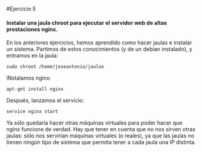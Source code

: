 #Ejercicio 5

#### Instalar una jaula chroot para ejecutar el servidor web de altas prestaciones nginx.

En los anteriores ejercicios, hemos aprendido como hacer jaulas e instalar un sistema. Partimos de estos conocimientos (y de un debian instalado), y entramos en la jaula:

	sudo chroot /home/joseantonio/jaulas
    
INstalamos nginx:

	apt-get install nginx
    
Después, lanzamos el servicio:

	service nginx start
    
Ya sólo quedaría hacer otras máquinas virtuales para poder hacer que nginx funcione de verdad. Hay que tener en cuenta que no nos sirven otras jaulas: sólo nos servirían máquinas virtuales (o reales), ya que las jaulas no tienen ningún tipo de sistema que permita tener a cada jaula una IP distinta.